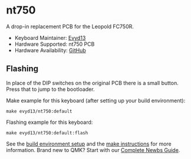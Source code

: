# nt750

A drop-in replacement PCB for the Leopold FC750R.

* Keyboard Maintainer: [Evyd13](https://github.com/Evyd13)
* Hardware Supported: nt750 PCB
* Hardware Availability: [GitHub](https://github.com/evyd13/nt-series/tree/main/nt-750)

## Flashing

In place of the DIP switches on the original PCB there is a small button. Press that to jump to the bootloader. 


Make example for this keyboard (after setting up your build environment):

    make evyd13/nt750:default

Flashing example for this keyboard:

    make evyd13/nt750:default:flash

See the [build environment setup](https://docs.qmk.fm/#/getting_started_build_tools) and the [make instructions](https://docs.qmk.fm/#/getting_started_make_guide) for more information. Brand new to QMK? Start with our [Complete Newbs Guide](https://docs.qmk.fm/#/newbs).
